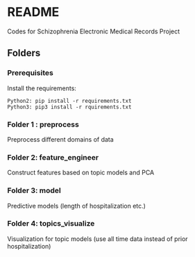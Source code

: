 # README

 Codes for Schizophrenia Electronic Medical Records Project

## Folders



### Prerequisites

Install the requirements:

```
Python2: pip install -r requirements.txt
Python3: pip3 install -r rquirements.txt
```

### Folder 1 : preprocess
Preprocess different domains of data

### Folder 2: feature_engineer
Construct features based on topic models and PCA

### Folder 3: model
Predictive models (length of hospitalization etc.)

### Folder 4: topics_visualize
Visualization for topic models (use all time data instead of prior hospitalization)
